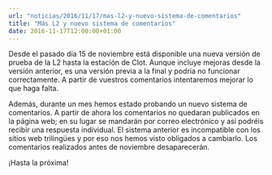 ```yaml
---
url: "noticias/2016/11/17/mas-l2-y-nuevo-sistema-de-comentarios"
title: "Más L2 y nuevo sistema de comentarios"
date: 2016-11-17T12:00:00+01:00
---
```

Desde el pasado día 15 de noviembre está disponible una nueva versión de prueba de la L2 hasta la estación de Clot. Aunque incluye mejoras desde la versión anterior, es una versión previa a la final y podría no funcionar correctamente. A partir de vuestros comentarios intentaremos mejorar lo que haga falta.

Además, durante un mes hemos estado probando un nuevo sistema de comentarios. A partir de ahora los comentarios no quedaran publicados en la página web; en su lugar se mandarán por correo electrónico y así podréis recibir una respuesta individual. El sistema anterior es incompatible con los sitios web trilingües y por eso nos hemos visto obligados a cambiarlo. Los comentarios realizados antes de noviembre desaparecerán.

¡Hasta la próxima!
